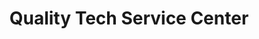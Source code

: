 ---
title: "Quality Tech Service Center"
url: /colorado-springs/quality-tech-service-center/
shop: car repair
---